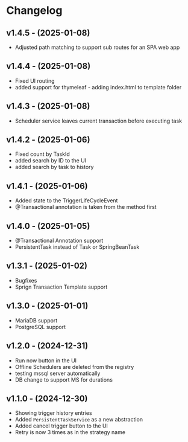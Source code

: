 # Changelog

## v1.4.5 - (2025-01-08)

-  Adjusted path matching to support sub routes for an SPA web app

## v1.4.4 - (2025-01-08)

-  Fixed UI routing
-  added support for thymeleaf - adding index.html to template folder

## v1.4.3 - (2025-01-08)

-  Scheduler service leaves current transaction before executing task

## v1.4.2 - (2025-01-06)

-  Fixed count by TaskId
-  added search by ID to the UI
-  added search by task to history

## v1.4.1 - (2025-01-06)

-  Added state to the TriggerLifeCycleEvent
-  @Transactional annotation is taken from the method first

## v1.4.0 - (2025-01-05)

-  @Transactional Annotation support
-  PersistentTask instead of Task or SpringBeanTask


## v1.3.1 - (2025-01-02)

-  Bugfixes
-  Sprign Transaction Template support

## v1.3.0 - (2025-01-01)

-   MariaDB support
-   PostgreSQL support

## v1.2.0 - (2024-12-31)

-   Run now button in the UI
-   Offline Schedulers are deleted from the registry
-   testing mssql server automatically
-   DB change to support MS for durations

## v1.1.0 - (2024-12-30)

-   Showing trigger history entries
-   Added `PersistentTaskService` as a new abstraction
-   Added cancel trigger button to the UI
-   Retry is now 3 times as in the strategy name
